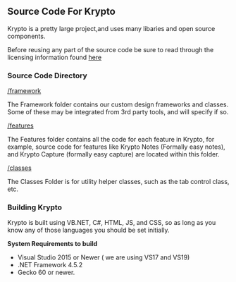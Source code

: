 ## Source Code For Krypto

Krypto is a pretty large project,and uses many libaries and open source components. 

Before reusing any part of the source code be sure to read through the licensing information found [here](https://github.com/jdc20181/Krypto/blob/master/Docs/Licensing.md)

### Source Code Directory

[/framework](https://github.com/jdc20181/Krypto/tree/master/Source/features) 

The Framework folder contains our custom design frameworks and classes. Some of these may be integrated from 3rd party tools, and will specify if so. 

[/features](https://github.com/jdc20181/Krypto/tree/master/Source/features)

The Features folder contains all the code for each feature in Krypto, for example, source code for features like Krypto Notes (Formally easy notes), and Krypto Capture (formally easy capture) are located within this folder. 

[/classes](https://github.com/jdc20181/Krypto/tree/master/Source/classes)

The Classes Folder is for utility helper classes, such as the tab control class, etc. 

### Building Krypto

Krypto is built using VB.NET, C#, HTML, JS, and CSS, so as long as you know any of those languages you should be set initially. 

**System Requirements to build** 

+ Visual Studio 2015 or Newer ( we are using VS17 and VS19) 
+ .NET Framework 4.5.2 
+ Gecko 60 or newer. 
